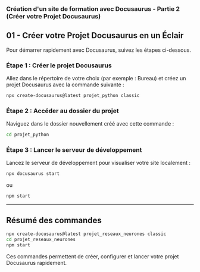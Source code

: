 ### Création d'un site de formation avec Docusaurus - Partie 2 (Créer votre Projet Docusaurus)

## 01 - **Créer votre Projet Docusaurus en un Éclair**

Pour démarrer rapidement avec Docusaurus, suivez les étapes ci-dessous.

### Étape 1 : **Créer le projet Docusaurus**

Allez dans le répertoire de votre choix (par exemple : Bureau) et créez un projet Docusaurus avec la commande suivante :  
```bash
npx create-docusaurus@latest projet_python classic
```

### Étape 2 : **Accéder au dossier du projet**

Naviguez dans le dossier nouvellement créé avec cette commande :  
```bash
cd projet_python
```

### Étape 3 : **Lancer le serveur de développement**

Lancez le serveur de développement pour visualiser votre site localement :  
```bash
npx docusaurus start
```  
ou  
```bash
npm start
```

---

## Résumé des commandes

```bash
npx create-docusaurus@latest projet_reseaux_neurones classic
cd projet_reseaux_neurones
npm start
```

Ces commandes permettent de créer, configurer et lancer votre projet Docusaurus rapidement.
